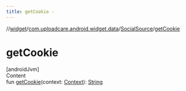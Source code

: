 ```yaml
---
title: getCookie -
---
```

//[widget](../../index.md)/[com.uploadcare.android.widget.data](../index.md)/[SocialSource](index.md)/[getCookie](get-cookie.md)



# getCookie  
[androidJvm]  
Content  
fun [getCookie](get-cookie.md)(context: [Context](https://developer.android.com/reference/kotlin/android/content/Context.html)): [String](https://kotlinlang.org/api/latest/jvm/stdlib/kotlin/-string/index.html)  




